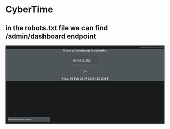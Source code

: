# CyberTime

## in the robots.txt file we can find /admin/dashboard endpoint
![alt text](./images/home_screen.png)
